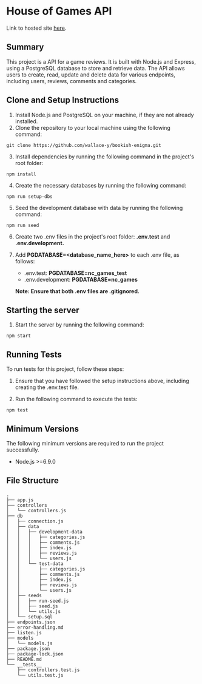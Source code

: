 # House of Games API

Link to hosted site [here](https://game-reviews-8ld1.onrender.com).

## Summary

This project is a API for a game reviews. It is built with Node.js and Express, using a PostgreSQL database to store and retrieve data. The API allows users to create, read, update and delete data for various endpoints, including users, reviews, comments and categories.

## Clone and Setup Instructions

1. Install Node.js and PostgreSQL on your machine, if they are not already installed.
2. Clone the repository to your local machine using the following command:

```
git clone https://github.com/wallace-y/bookish-enigma.git
```

3. Install dependencies by running the following command in the project's root folder:

```
npm install
```

4. Create the necessary databases by running the following command:

```
npm run setup-dbs
```

5. Seed the development database with data by running the following command:

```
npm run seed
```

6. Create two .env files in the project's root folder: **.env.test** and **.env.development.**
7. Add **PGDATABASE=<database_name_here>** to each .env file, as follows:

   - .env.test: **PGDATABASE=nc_games_test**
   - .env.development: **PGDATABASE=nc_games**

   **Note: Ensure that both .env files are .gitignored.**

## Starting the server

1. Start the server by running the following command:

```
npm start
```

## Running Tests

To run tests for this project, follow these steps:

1. Ensure that you have followed the setup instructions above, including creating the .env.test file.

2. Run the following command to execute the tests:

```
npm test
```

## Minimum Versions
The following minimum versions are required to run the project successfully.
- Node.js >=6.9.0

## File Structure

```
.
├── app.js
├── controllers
│   └── controllers.js
├── db
│   ├── connection.js
│   ├── data
│   │   ├── development-data
│   │   │   ├── categories.js
│   │   │   ├── comments.js
│   │   │   ├── index.js
│   │   │   ├── reviews.js
│   │   │   └── users.js
│   │   └── test-data
│   │       ├── categories.js
│   │       ├── comments.js
│   │       ├── index.js
│   │       ├── reviews.js
│   │       └── users.js
│   ├── seeds
│   │   ├── run-seed.js
│   │   ├── seed.js
│   │   └── utils.js
│   └── setup.sql
├── endpoints.json
├── error-handling.md
├── listen.js
├── models
│   └── models.js
├── package.json
├── package-lock.json
├── README.md
└── __tests__
    ├── controllers.test.js
    └── utils.test.js
```